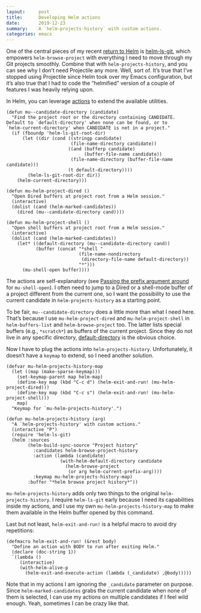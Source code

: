 ```yaml
---
layout:     post
title:      Developing Helm actions
date:       2019-12-23
summary:    A `helm-projects-history` with custom actions.
categories: emacs
---
```


One of the central pieces of my recent [return to
Helm](https://manuel-uberti.github.io/emacs/2019/11/16/helm/) is
[helm-ls-git](https://github.com/emacs-helm/helm-ls-git), which empowers
`helm-browse-project` with everything I need to move through my Git projects
smoothly. Combine that with `helm-projects-history`, and you can see why I don’t
need Projectile any more. Well, sort of. It’s true that I’ve stopped using
Projectile since Helm took over my Emacs configuration, but it’s also true that
I had to code the “helmified” version of a couple of features I was heavily
relying upon.

In Helm, you can leverage
[actions](https://github.com/emacs-helm/helm/wiki/Developing#writing-actions) to
extend the available utilities.

``` emacs-lisp
(defun mu--candidate-directory (candidate)
  "Find the project root or the directory containing CANDIDATE.
Default to `default-directory' when none can be found, or to
`helm-current-directory' when CANDIDATE is not in a project."
  (if (fboundp 'helm-ls-git-root-dir)
      (let ((dir (cond ((stringp candidate)
                        (file-name-directory candidate))
                       ((and (bufferp candidate)
                             (buffer-file-name candidate))
                        (file-name-directory (buffer-file-name candidate)))
                       (t default-directory))))
        (helm-ls-git-root-dir dir))
    (helm-current-directory)))

(defun mu-helm-project-dired ()
  "Open Dired buffers at project root from a Helm session."
  (interactive)
  (dolist (cand (helm-marked-candidates))
    (dired (mu--candidate-directory cand))))

(defun mu-helm-project-shell ()
  "Open shell buffers at project root from a Helm session."
  (interactive)
  (dolist (cand (helm-marked-candidates))
    (let* ((default-directory (mu--candidate-directory cand))
           (buffer (concat "*shell "
                           (file-name-nondirectory
                            (directory-file-name default-directory))
                           "*")))
      (mu-shell-open buffer))))
```

The actions are self-explanatory (see [Passing the prefix argument
around](https://manuel-uberti.github.io/emacs/2019/06/21/windows/) for
`mu-shell-open`). I often need to jump to a Dired or a shell-mode buffer of a
project different from the current one, so I want the possibility to use the
current candidate in `helm-projects-history` as a starting point.

To be fair, `mu--candidate-directory` does a little more than what I need here.
That’s because I use `mu-helm-project-dired` and `mu-helm-project-shell` in
`helm-buffers-list` and `helm-browse-project` too. The latter lists special
buffers (e.g., `*scratch*`) as buffers of the current project. Since they do not
live in any specific directory,
[default-directory](http://doc.endlessparentheses.com/Var/default-directory.html)
is the obvious choice.

Now I have to plug the actions into `helm-projects-history`. Unfortunately, it
doesn’t have a `keymap` to extend, so I need another solution.

``` emacs-lisp
(defvar mu-helm-projects-history-map
  (let ((map (make-sparse-keymap)))
    (set-keymap-parent map helm-map)
    (define-key map (kbd "C-c d") (helm-exit-and-run! (mu-helm-project-dired)))
    (define-key map (kbd "C-c s") (helm-exit-and-run! (mu-helm-project-shell)))
    map)
  "Keymap for `mu-helm-projects-history'.")

(defun mu-helm-projects-history (arg)
  "A `helm-projects-history' with custom actions."
  (interactive "P")
  (require 'helm-ls-git)
  (helm :sources
        (helm-build-sync-source "Project history"
          :candidates helm-browse-project-history
          :action (lambda (candidate)
                    (with-helm-default-directory candidate
                      (helm-browse-project
                       (or arg helm-current-prefix-arg))))
          :keymap mu-helm-projects-history-map)
        :buffer "*helm browse project history*"))
```

`mu-helm-projects-history` adds only two things to the original
`helm-projects-history`. I require `helm-ls-git` early because I need its
capabilities inside my actions, and I use my own `mu-helm-projects-history-map`
to make them available in the Helm buffer opened by this command.

Last but not least, `helm-exit-and-run!` is a helpful macro to avoid dry
repetitions:

``` emacs-lisp
(defmacro helm-exit-and-run! (&rest body)
  "Define an action with BODY to run after exiting Helm."
  (declare (doc-string 1))
  `(lambda ()
     (interactive)
     (with-helm-alive-p
       (helm-exit-and-execute-action (lambda (_candidate) ,@body)))))
```

Note that in my actions I am ignoring the `_candidate` parameter on purpose.
Since `helm-marked-candidates` grabs the current candidate when none of them is
selected, I can use my actions on multiple candidates if I feel wild enough.
Yeah, sometimes I can be crazy like that.
